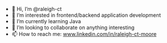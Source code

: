 - 👋 Hi, I’m @raleigh-ct
- 👀 I’m interested in frontend/backend application development
- 🌱 I’m currently learning Java
- 💞️ I’m looking to collaborate on anything interesting
- 📫 How to reach me: www.linkedin.com/in/raleigh-ct-moore

<!---
raleigh-ct/raleigh-ct is a ✨ special ✨ repository because its `README.md` (this file) appears on your GitHub profile.
You can click the Preview link to take a look at your changes.
--->
